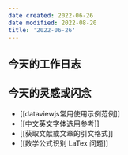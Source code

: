 ```yaml
---
date created: 2022-06-26
date modified: 2022-08-20
title: '2022-06-26'
---
```


## 今天的工作日志

## 今天的灵感或闪念

- [[dataviewjs常用使用示例范例]]
- [[中文英文字体选用参考]]
- [[获取文献或文章的引文格式]]
- [[数学公式识别 LaTex 问题]]
